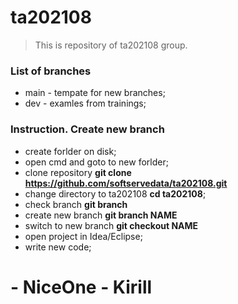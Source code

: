 # ta202108

> This is repository of ta202108 group.

### List of branches

- main - tempate for new branches;
- dev - examles from trainings;

### Instruction. Create new branch

- create forlder on disk;
- open cmd and goto to new forlder;
- clone repository **git clone https://github.com/softservedata/ta202108.git**
- change directory to ta202108 **cd ta202108**;
- check branch **git branch**
- create new branch **git branch NAME**
- switch to new branch **git checkout NAME**
- open project in Idea/Eclipse;
- write new code;

# - NiceOne - Kirill
